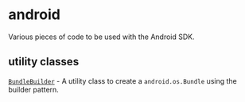 # android
Various pieces of code to be used with the Android SDK.

## utility classes
[`BundleBuilder`](src/com/floern/android/util/BundleBuilder.java) - A utility class to create a `android.os.Bundle` using the builder pattern.